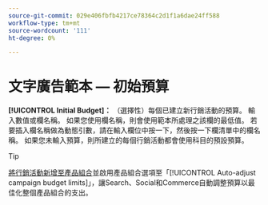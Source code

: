 ```yaml
---
source-git-commit: 029e406fbfb4217ce78364c2d1f1a6dae24ff588
workflow-type: tm+mt
source-wordcount: '111'
ht-degree: 0%

---
```

# 文字廣告範本 — 初始預算

**[!UICONTROL Initial Budget]：** （選擇性）每個已建立新行銷活動的預算。 輸入數值或欄名稱。 如果您使用欄名稱，則會使用範本所處理之該欄的最低值。 若要插入欄名稱做為動態引數，請在輸入欄位中按一下，然後按一下欄清單中的欄名稱。 如果您未輸入預算，則所建立的每個行銷活動都會使用科目的預設預算。

>[!TIP]
>
>[將行銷活動新增至產品組合](/help/search-social-commerce/campaign-management/campaign-assign-to-portfolio.md)並啟用產品組合選項至「[!UICONTROL Auto-adjust campaign budget limits]」，讓Search、Social和Commerce自動調整預算以最佳化整個產品組合的支出。
